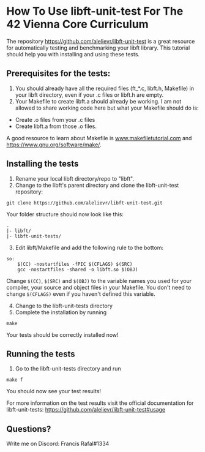 # How To Use libft-unit-test For The 42 Vienna Core Curriculum

The repository https://github.com/alelievr/libft-unit-test is a great resource for automatically testing and benchmarking your libft library. This tutorial should help you with installing and using these tests. 

## Prerequisites for the tests:
1. You should already have all the required files (ft_*.c, libft.h, Makefile) in your libft directory, even if your .c files or libft.h are empty.
2. Your Makefile to create libft.a should already be working. I am not allowed to share working code here but what your Makefile should do is:
  - Create .o files from your .c files
  - Create libft.a from those .o files.

A good resource to learn about Makefile is www.makefiletutorial.com and https://www.gnu.org/software/make/.

## Installing the tests
1. Rename your local libft directory/repo to "libft".
2. Change to the libft's parent directory and clone the libft-unit-test repository:

```
git clone https://github.com/alelievr/libft-unit-test.git
```

Your folder structure should now look like this:
```
.
|- libft/
|- libft-unit-tests/
```
3. Edit libft/Makefile and add the following rule to the bottom:
```
so:
	$(CC) -nostartfiles -fPIC $(CFLAGS) $(SRC)
	gcc -nostartfiles -shared -o libft.so $(OBJ)
```
Change `$(CC)`, `$(SRC)` and `$(OBJ)` to the variable names you used for your compiler, your source and object files in your Makefile. You don't need to change `$(CFLAGS)` even if you haven't defined this variable.

4. Change to the libft-unit-tests directory
5. Complete the installation by running

```
make
```
Your tests should be correctly installed now!

## Running the tests
1. Go to the libft-unit-tests directory and run

```
make f
```
You should now see your test results!

For more information on the test results visit the official documentation for libft-unit-tests: https://github.com/alelievr/libft-unit-test#usage

## Questions?
Write me on Discord: Francis Rafal#1334

